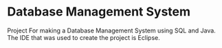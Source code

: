 # Database Management System

Project For making a Database Management System using SQL and Java.
The IDE that was used to create the project is Eclipse.
